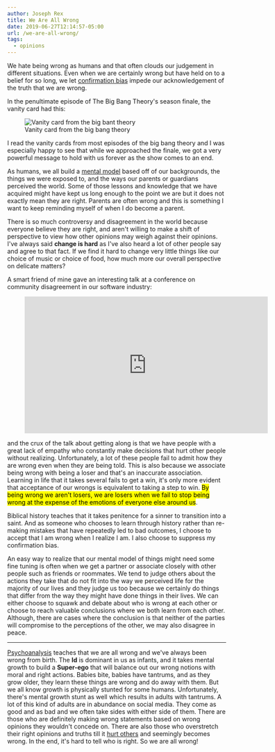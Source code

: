 ```yaml
---
author: Joseph Rex
title: We Are All Wrong
date: 2019-06-27T12:14:57-05:00
url: /we-are-all-wrong/
tags:
  - opinions
---
```

We hate being wrong as humans and that often clouds our judgement
in different situations. Even when we are certainly wrong but
have held on to a belief for so long, we let [confirmation bias][1]
impede our acknowledgement of the truth that we are wrong.
<!--more-->


In the penultimate episode of The Big Bang Theory's season finale,
the vanity card had this:

<figure>
  <img src="https://res.cloudinary.com/strich/image/upload/v1561655459/Screenshot_2019-05-17_14.47.48_gnmcor.jpg" alt="Vanity card from the big bant theory" loading="lazy">
  <figcaption>Vanity card from the big bang theory</figcaption>
</figure>

I read the vanity cards from most episodes of the big bang theory and I was
especially happy to see that while we approached the finale, we got a very
powerful message to hold with us forever as the show comes to an end.

As humans, we all build a [mental model][2] based off of our backgrounds,
the things we were exposed to, and the ways our parents or guardians perceived
the world. Some of those lessons and knowledge that we have acquired might
have kept us long enough to the point we are but it does not exactly mean
they are right. Parents are often wrong and this is something I want to
keep reminding myself of when I do become a parent.

There is so much controversy and disagreement in the world because everyone
believe they are right, and aren't willing to make a shift of perspective to
view how other opinions may weigh against their opinions. I've always said
**change is hard** as I've also heard a lot of other people say and agree to
that fact. If we find it hard to change very little things like our choice
of music or choice of food, how much more our overall perspective on delicate
matters?

A smart friend of mine gave an interesting talk at a conference on community
disagreement in our software industry:

<figure class="video">
<iframe width="560" height="315" src="https://www.youtube.com/embed/7-C0KGA7xb4" frameborder="0" allow="accelerometer; autoplay; encrypted-media; gyroscope; picture-in-picture" allowfullscreen></iframe>
</figure>

and the crux of the talk about getting along is that we have people with a great
lack of empathy who constantly make decisions that hurt other people without
realizing. Unfortunately, a lot of these people fail to admit how they are wrong
even when they are being told. This is also because we associate being wrong
with being a loser and that's an inaccurate association. Learning in life that it
takes several fails to get a win, it's only more evident that acceptance of
our wrongs is equivalent to taking a step to win. <mark>By being wrong we aren't losers, we
are losers when we fail to stop being wrong at the expense of the emotions of
everyone else around us</mark>.

Biblical history teaches that it takes penitence for a sinner to transition
into a saint. And as someone who chooses to learn through history rather than
re-making mistakes that have repeatedly led to bad outcomes, I choose to accept that
I am wrong when I realize I am. I also choose to suppress my confirmation bias.

An easy way to realize that our mental model of things might need some fine tuning
is often when we get a partner or associate closely with other people such as friends
or roommates. We tend to judge others about the actions they take that do not fit
into the way we perceived life for the majority of our lives and they judge us too
because we certainly do things that differ from the way they might have done things
in their lives. We can either choose to squawk and debate about who is wrong at
each other or choose to reach valuable conclusions where we both learn from each other.
Although, there are cases where the conclusion is that neither of the parties will
compromise to the perceptions of the other, we may also disagree in peace.

<hr>

[Psychoanalysis][3] teaches that we are all wrong and we've always been wrong from birth.
The **Id** is dominant in us as infants, and it takes mental growth to build a **Super-ego**
that will balance out our wrong notions with moral and right actions. Babies bite,
babies have tantrums, and as they grow older, they learn these things are wrong and do
away with them. But we all know growth is physically stunted for some humans. Unfortunately,
there's mental growth stunt as well which results in adults with tantrums. A lot of this
kind of adults are in abundance on social media. They come as good and as bad and we
often take sides with either side of them. There are those who are definitely making
wrong statements based on wrong opinions they wouldn't concede on. There are also
those who overstretch their right opinions and truths till it [hurt others][4] and seemingly
becomes wrong. In the end, it's hard to tell who is right. So we are all wrong!

[1]: https://en.wikipedia.org/wiki/Confirmation_bias
[2]: https://en.wikipedia.org/wiki/Mental_model
[3]: https://en.wikipedia.org/wiki/Id,_ego_and_super-ego#Super-ego
[4]: https://www.josephrex.me/hurt-people-hurt-people/
